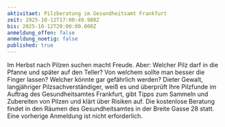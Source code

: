 ```yaml
---
aktivitaet: Pilzberatung im Gesundheitsamt Frankfurt
zeit: 2025-10-12T17:00:49.980Z
bis: 2025-10-12T20:00:00.000Z
anmeldung_offen: false
anmeldung_noetig: false
published: true
---
```

Im Herbst nach Pilzen suchen macht Freude. Aber: Welcher Pilz darf in die Pfanne und später auf den Teller? Von welchem sollte man besser die Finger lassen? Welcher könnte gar gefährlich werden? Dieter Gewalt, langjähriger Pilzsachverständiger, weiß es und überprüft Ihre Pilzfunde im Auftrag des Gesundheitsamtes Frankfurt, gibt Tipps zum Sammeln und Zubereiten von Pilzen und klärt über Risiken auf. Die kostenlose Beratung findet in den Räumen des Gesundheitsamtes in der Breite Gasse 28 statt. Eine vorherige Anmeldung ist nicht erforderlich.
